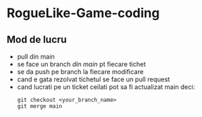 # RogueLike-Game-coding

## Mod de lucru

-   pull din main
-   se face un branch _din main_ pt fiecare tichet
-   se da push pe branch la fiecare modificare
-   cand e gata rezolvat tichetul se face un pull request
-   cand lucrati pe un ticket ceilati pot sa fi actualizat main deci:
    ```
    git checkout <your_branch_name>
    git merge main
    ```
